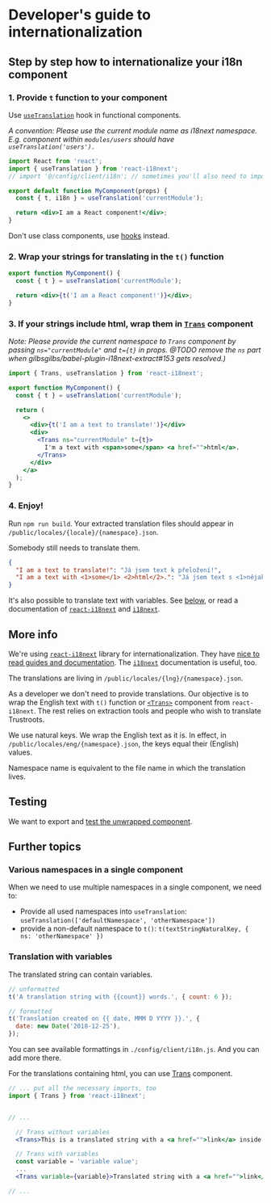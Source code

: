 # Developer's guide to internationalization

## Step by step how to internationalize your i18n component

### 1. Provide `t` function to your component

Use [`useTranslation`](https://react.i18next.com/latest/usetranslation-hook) hook in functional components.

_A convention: Please use the current module name as i18next namespace. E.g. component within `modules/users` should have `useTranslation('users').`_

```jsx
import React from 'react';
import { useTranslation } from 'react-i18next';
// import '@/config/client/i18n'; // sometimes you'll also need to import i18n config

export default function MyComponent(props) {
  const { t, i18n } = useTranslation('currentModule');

  return <div>I am a React component!</div>;
}
```

Don't use class components, use [hooks](https://reactjs.org/docs/hooks-overview.html) instead.

### 2. Wrap your strings for translating in the `t()` function

```jsx
export function MyComponent() {
  const { t } = useTranslation('currentModule');

  return <div>{t('I am a React component!')}</div>;
}
```

### 3. If your strings include html, wrap them in [`Trans`](https://react.i18next.com/components/trans-component) component

_Note: Please provide the current namespace to `Trans` component by passing `ns="currentModule"` and `t={t}` in props.
@TODO remove the `ns` part when gilbsgilbs/babel-plugin-i18next-extract#153 gets resolved.)_

```jsx
import { Trans, useTranslation } from 'react-i18next';

export function MyComponent() {
  const { t } = useTranslation('currentModule');

  return (
    <>
      <div>{t('I am a text to translate!')}</div>
      <div>
        <Trans ns="currentModule" t={t}>
          I'm a text with <span>some</span> <a href="">html</a>.
        </Trans>
      </div>
    </a>
  );
}
```

### 4. Enjoy!

Run `npm run build`. Your extracted translation files should appear in `/public/locales/{locale}/{namespace}.json`.

Somebody still needs to translate them.

```json
{
  "I am a text to translate!": "Já jsem text k přeložení!",
  "I am a text with <1>some</1> <2>html</2>.": "Já jsem text s <1>nějakým</1> <2>html</2>."
}
```

It's also possible to translate text with variables. See [below](#translation-with-variables), or read a documentation of [`react-i18next`](https://react.i18next.com) and [`i18next`](https://www.i18next.com).

## More info

We're using [`react-i18next`](https://react.i18next.com/) library for internationalization. They have [nice to read guides and documentation](https://react.i18next.com/guides/quick-start). The [`i18next`](https://www.i18next.com/) documentation is useful, too.

The translations are living in `/public/locales/{lng}/{namespace}.json`.

As a developer we don't need to provide translations. Our objective is to wrap the English text with `t()` function or [`<Trans>`](https://react.i18next.com/latest/trans-component) component from `react-i18next`. The rest relies on extraction tools and people who wish to translate Trustroots.

We use natural keys. We wrap the English text as it is. In effect, in `/public/locales/eng/{namespace}.json`, the keys equal their (English) values.

Namespace name is equivalent to the file name in which the translation lives.

## Testing

We want to export and [test the unwrapped component](https://react.i18next.com/misc/testing).

## Further topics

### Various namespaces in a single component

When we need to use multiple namespaces in a single component, we need to:

- Provide all used namespaces into `useTranslation`: `useTranslation(['defaultNamespace', 'otherNamespace'])`
- provide a non-default namespace to `t()`: `t(textStringNaturalKey, { ns: 'otherNamespace' })`

### Translation with variables

The translated string can contain variables.

```jsx
// unformatted
t('A translation string with {{count}} words.', { count: 6 });

// formatted
t('Translation created on {{ date, MMM D YYYY }}.', {
  date: new Date('2018-12-25'),
});
```

You can see available formattings in `./config/client/i18n.js`. And you can add more there.

For the translations containing html, you can use [Trans](https://react.i18next.com/latest/trans-component) component.

```jsx
// ... put all the necessary imports, too
import { Trans } from 'react-i18next';


// ...

  // Trans without variables
  <Trans>This is a translated string with a <a href="">link</a> inside.</Trans>

  // Trans with variables
  const variable = 'variable value';
  ...
  <Trans variable={variable}>Translated string with a <a href="">link</a> and {{ variable }}</Trans>

// ...
```
